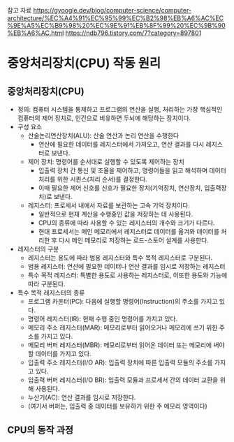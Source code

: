 참고 자료
https://gyoogle.dev/blog/computer-science/computer-architecture/%EC%A4%91%EC%95%99%EC%B2%98%EB%A6%AC%EC%9E%A5%EC%B9%98%20%EC%9E%91%EB%8F%99%20%EC%9B%90%EB%A6%AC.html
https://ndb796.tistory.com/7?category=897801

# 중앙처리장치(CPU) 작동 원리

## 중앙처리장치(CPU)
- 정의: 컴퓨터 시스템을 통제하고 프로그램의 연산을 실행, 처리하는 가장 핵심적인 컴퓨터의 제어 장치로, 인간으로 비유하면 두뇌에 해당하는 장치이다.
- 구성 요소
  - 산술논리연산장치(ALU): 산술 연산과 논리 연산을 수행한다
    - 연산에 필요한 데이터를 레지스터에서 가져오고, 연산 결과를 다시 레지스터로 보낸다.
  - 제어 장치: 명령어를 순서대로 실행할 수 있도록 제어하는 장치
    - 입출력 장치 간 통신 및 조율을 제어하고, 명령어들을 읽고 해석하며 데이터 처리를 위한 시퀸스(처리 순서)를 결정한다.
    - 이때 필요한 제어 신호를 신호가 필요한 장치(기억장치, 연산장치, 입출력장치)로 보낸다.
  - 레지스터: 프로세서 내에서 자료를 보관하는 고속 기억 장치이다.
    - 일반적으로 현재 계산을 수행중인 값을 저장하는 데 사용된다.
    - CPU의 종류에 따라 사용할 수 있는 레지스터의 개수와 크기가 다르다.
    - 현대 프로세서는 메인 메모리에서 레지스터로 데이터를 옮겨와 데이터를 처리한 후 다시 메인 메모리로 저장하는 로드-스토어 설계를 사용한다.
- 레지스터의 구분
  - 레지스터는 용도에 따라 범용 레지스터와 특수 목적 레지스터로 구분된다.
  - 범용 레지스터: 연산에 필요한 데이터나 연산 결과를 임시로 저장하는 레지스터
  - 특수 목적 레지스터: 특별한 용도로 사용하는 레지스터로, 이또한 용도와 기능에 따라 구분된다.
- 특수 목적 레지스터의 종류
  - 프로그램 카운터(PC): 다음에 실행할 명령어(Instruction)의 주소를 가지고 있다.
  - 명령어 레지스터(IR): 현재 수행 중인 명령어를 가지고 있다.
  - 메모리 주소 레지스터(MAR): 메모리로부터 읽어오거나 메모리에 쓰기 위한 주소를 가지고 있다.
  - 메모리 버퍼 레지스터(MBR): 메모리로부터 읽어온 데이터 또는 메모리에 써야할 데이터를 가지고 있다.
  - 입출력 주소 레지스터(I/O AR): 입출력 장치에 따른 입출력 모듈의 주소를 가지고 있다.
  - 입출력 버퍼 레지스터(I/O BR): 입출력 모듈과 프로세서 간의 데이터 교환을 위해 사용된다.
  - 누산기(AC): 연산 결과를 임시로 저장한다.
  * (여기서 버퍼는, 입출력 중 데이터를 보유하기 위한 주 메모리 영역이다)

## CPU의 동작 과정
